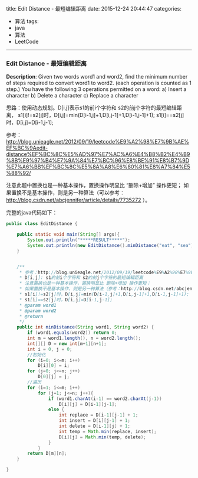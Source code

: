 



title: Edit Distance - 最短编辑距离
date: 2015-12-24 20:44:47
categories: 
- 算法
tags: 
- java
- 算法
- LeetCode
<!--updated: 2015-12-24 21:40:47-->
---

### Edit Distance - 最短编辑距离

**Description**: Given two words word1 and word2, find the minimum number of steps required to convert word1 to word2. (each operation is counted as 1 step.)
 You have the following 3 operations permitted on a word:
 a) Insert a character
 b) Delete a character
 c) Replace a character
 
 思路：使用动态规划。D[i,j]表示s1的前i个字符和 s2的前j个字符的最短编辑距离，
s1[i]!=s2[j]时，D[i,j]=min(D[i-1,j]+1,D[i,j-1]+1,D[i-1,j-1]+1);
s1[i]==s2[j]时，D[i,j]=D[i-1,j-1];

 参考：http://blog.unieagle.net/2012/09/19/leetcode%E9%A2%98%E7%9B%AE%EF%BC%9Aedit-distance%EF%BC%8C%E5%AD%97%E7%AC%A6%E4%B8%B2%E4%B9%8B%E9%97%B4%E7%9A%84%E7%BC%96%E8%BE%91%E8%B7%9D%E7%A6%BB%EF%BC%8C%E5%8A%A8%E6%80%81%E8%A7%84%E5%88%92/

注意此题中置换也是一种基本操作，置换操作明显比 “删除+增加” 操作更短；
如果置换不是基本操作，则是另一种算法（可以参考：http://blog.csdn.net/abcjennifer/article/details/7735272 ）。

完整的java代码如下：

```java
public class EditDistance {

    public static void main(String[] args){
        System.out.println("*****RESULT*****");
        System.out.println(new EditDistance().minDistance("eat", "sea"));
    }


    /**
     * 参考：http://blog.unieagle.net/2012/09/19/leetcode%E9%A2%98%E7%9B%AE%EF%BC%9Aedit-distance%EF%BC%8C%E5%AD%97%E7%AC%A6%E4%B8%B2%E4%B9%8B%E9%97%B4%E7%9A%84%E7%BC%96%E8%BE%91%E8%B7%9D%E7%A6%BB%EF%BC%8C%E5%8A%A8%E6%80%81%E8%A7%84%E5%88%92/
     * D[i,j]: s1的前i个字符和 s2的前j个字符的最短编辑距离
     * 注意置换也是一种基本操作，置换明显比 删除+增加 操作更短；
     * 如果置换不是基本操作，则是另一种算法（参考：http://blog.csdn.net/abcjennifer/article/details/7735272）。
     * s1[i]!=s2[j]时，D[i,j]=min(D[i-1,j]+1,D[i,j-1]+1,D[i-1,j-1]+1);
     * s1[i]==s2[j]时，D[i,j]=D[i-1,j-1];
     * @param word1
     * @param word2
     * @return
     */
    public int minDistance(String word1, String word2) {
        if (word1.equals(word2)) return 0;
        int m = word1.length(), n = word2.length();
        int[][] D = new int[m+1][n+1];
        int i = 0, j = 0;
        //初始化
        for (i=0; i<=m; i++)
            D[i][0] = i;
        for (j=0; j<=n; j++)
            D[0][j] = j;
        //遍历
        for (i=1; i<=m; i++)
            for (j=1; j<=n; j++){
                if (word1.charAt(i-1) == word2.charAt(j-1))
                    D[i][j] = D[i-1][j-1];
                else {
                    int replace = D[i-1][j-1] + 1;
                    int insert = D[i][j-1] + 1;
                    int delete = D[i-1][j] + 1;
                    int temp = Math.min(replace, insert);
                    D[i][j] = Math.min(temp, delete);
                }
            }
        return D[m][n];
    }

}
```
